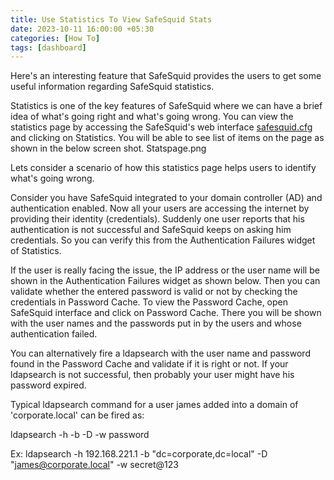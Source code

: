 ```yaml
---
title: Use Statistics To View SafeSquid Stats
date: 2023-10-11 16:00:00 +05:30
categories: [How To]
tags: [dashboard]
---
```



Here's an interesting feature that SafeSquid provides the users to get
some useful information regarding SafeSquid statistics.

Statistics is one of the key features of SafeSquid where we can have a
brief idea of what's going right and what's going wrong. You can view
the statistics page by accessing the SafeSquid's web interface [safesquid.cfg](http://safesquid.cfg/) and clicking on Statistics. You will be able to
see list of items on the page as shown in the below screen shot.
Statspage.png

Lets consider a scenario of how this statistics page helps users to
identify what's going wrong.

Consider you have SafeSquid integrated to your domain controller (AD)
and authentication enabled. Now all your users are accessing the
internet by providing their identity (credentials). Suddenly one user
reports that his authentication is not successful and SafeSquid keeps
on asking him credentials. So you can verify this from the
Authentication Failures widget of Statistics.

If the user is really facing the issue, the IP address or the user name
will be shown in the Authentication Failures widget as shown below.
Then you can validate whether the entered password is valid or not by
checking the credentials in Password Cache. To view the Password Cache,
open SafeSquid interface and click on Password Cache. There you will be
shown with the user names and the passwords put in by the users and
whose authentication failed.

You can alternatively fire a ldapsearch with the user name and password
found in the Password Cache and validate if it is right or not. If your
ldapsearch is not successful, then probably your user might have his
password expired.

Typical ldapsearch command for a user james added into a domain of
'corporate.local' can be fired as:

ldapsearch -h <IP of DC> -b <domain> -D <dc of user> -w password

Ex: ldapsearch -h 192.168.221.1 -b "dc=corporate,dc=local" -D
"james@corporate.local" -w secret@123
